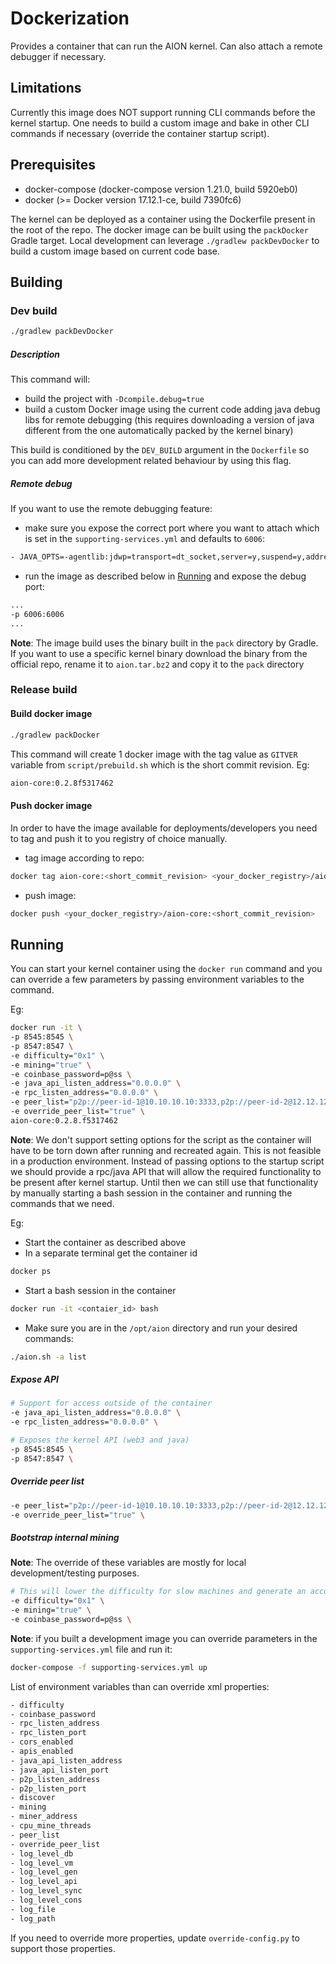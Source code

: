 # Dockerization

Provides a container that can run the AION kernel. Can also attach a remote debugger if necessary.

## Limitations

Currently this image does NOT support running CLI commands before the kernel startup.
One needs to build a custom image and bake in other CLI commands if necessary (override the container startup script).

## Prerequisites

- docker-compose (docker-compose version 1.21.0, build 5920eb0)
- docker (>= Docker version 17.12.1-ce, build 7390fc6)

The kernel can be deployed as a container using the Dockerfile present in the root of the repo. 
The docker image can be built using the `packDocker` Gradle target. Local development can
leverage `./gradlew packDevDocker` to build a custom image based on current code base.

## Building

### Dev build

```bash
./gradlew packDevDocker
```

##### Description

This command will:
* build the project with `-Dcompile.debug=true`
* build a custom Docker image using the current code adding java debug libs for remote debugging (this requires
downloading a version of java different from the one automatically packed by the kernel binary)

This build is conditioned by the `DEV_BUILD` argument in the `Dockerfile` so you can add more development related 
behaviour by using this flag.

##### Remote debug

If you want to use the remote debugging feature:
* make sure you expose the correct port where you want to attach which is set in the `supporting-services.yml` 
and defaults to `6006`:
```bash
- JAVA_OPTS=-agentlib:jdwp=transport=dt_socket,server=y,suspend=y,address=*:6006 -Xms4g
```  

* run the image as described below in [Running](#Running) and expose the debug port:
```bash
...
-p 6006:6006
...
```

**Note**: The image build uses the binary built in the `pack` directory by Gradle.
If you want to use a specific kernel binary download the binary from the official repo, rename it to `aion.tar.bz2` and 
copy it to the `pack` directory


### Release build

#### Build docker image

```bash
./gradlew packDocker
```

This command will create 1 docker image with the tag value as `GITVER` variable from `script/prebuild.sh` which is the
short commit revision.
Eg:
```bash
aion-core:0.2.8f5317462
```

#### Push docker image

In order to have the image available for deployments/developers you need to tag and push it to you registry of choice manually.

* tag image according to repo:
```bash
docker tag aion-core:<short_commit_revision> <your_docker_registry>/aion-core:<short_commit_revision> 
```

* push image:
```bash
docker push <your_docker_registry>/aion-core:<short_commit_revision>
```

## Running

You can start your kernel container using the `docker run` command and you can override a few parameters by passing
environment variables to the command.

Eg:

```bash
docker run -it \
-p 8545:8545 \
-p 8547:8547 \
-e difficulty="0x1" \
-e mining="true" \
-e coinbase_password=p@ss \
-e java_api_listen_address="0.0.0.0" \
-e rpc_listen_address="0.0.0.0" \
-e peer_list="p2p://peer-id-1@10.10.10.10:3333,p2p://peer-id-2@12.12.12.12:4444" \
-e override_peer_list="true" \
aion-core:0.2.8.f5317462
```

**Note**: 
We don't support setting options for the script as the container will have to be torn down after
running and recreated again. This is not feasible in a production environment. Instead of passing options to the startup 
script we should provide a rpc/java API that will allow the required functionality to be present after kernel startup.
Until then we can still use that functionality by manually starting a bash session in the container and running
the commands that we need. 

Eg:

* Start the container as described above
* In a separate terminal get the container id
```bash
docker ps
``` 

* Start a bash session in the container
```bash
docker run -it <contaier_id> bash
```

* Make sure you are in the `/opt/aion` directory and run your desired commands:
```bash
./aion.sh -a list
```

##### Expose API

```bash
# Support for access outside of the container
-e java_api_listen_address="0.0.0.0" \
-e rpc_listen_address="0.0.0.0" \

# Exposes the kernel API (web3 and java)
-p 8545:8545 \
-p 8547:8547 \
```

##### Override peer list

```bash
-e peer_list="p2p://peer-id-1@10.10.10.10:3333,p2p://peer-id-2@12.12.12.12:4444" \
-e override_peer_list="true" \
```

##### Bootstrap internal mining

**Note**: The override of these variables are mostly for local development/testing purposes. 

```bash
# This will lower the difficulty for slow machines and generate an account at startup and set it as the coinbase
-e difficulty="0x1" \
-e mining="true" \
-e coinbase_password=p@ss \
```


**Note**: if you built a development image you can override parameters in the `supporting-services.yml` file and run it:

```bash
docker-compose -f supporting-services.yml up
```

List of environment variables than can override xml properties:

```bash
- difficulty
- coinbase_password
- rpc_listen_address
- rpc_listen_port
- cors_enabled
- apis_enabled
- java_api_listen_address
- java_api_listen_port
- p2p_listen_address
- p2p_listen_port
- discover
- mining
- miner_address
- cpu_mine_threads
- peer_list
- override_peer_list
- log_level_db
- log_level_vm
- log_level_gen
- log_level_api
- log_level_sync
- log_level_cons
- log_file
- log_path
```

If you need to override more properties, update `override-config.py` to support those properties.
